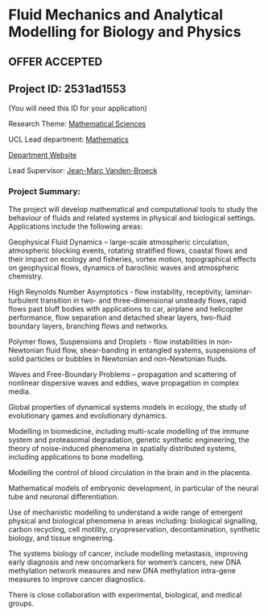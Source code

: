 # Fluid Mechanics and Analytical Modelling for Biology and Physics

## **OFFER ACCEPTED**

## Project ID: **2531ad1553**
(You will need this ID for your application)

Research Theme: [Mathematical Sciences](../themes/mathematical-sciences.md)

UCL Lead department: [Mathematics](../departments/mathematics.md)

[Department Website](https://www.ucl.ac.uk/maths)

Lead Supervisor: [Jean-Marc Vanden-Broeck](https://profiles.ucl.ac.uk/4560)

### Project Summary:

The project will develop mathematical and computational tools to study the behaviour of fluids and related systems in physical and biological settings. Applications include the following areas: 

Geophysical Fluid Dynamics – large-scale atmospheric circulation, atmospheric blocking events, rotating stratified flows, coastal flows and their impact on ecology and fisheries, vortex motion, topographical effects on geophysical flows, dynamics of baroclinic waves and atmospheric chemistry. 

High Reynolds Number Asymptotics - flow instability, receptivity, laminar-turbulent transition in two- and three-dimensional unsteady flows, rapid flows past bluff bodies with applications to car, airplane and helicopter performance, flow separation and detached shear layers, two-fluid boundary layers, branching flows and networks.  

Polymer flows, Suspensions and Droplets - flow instabilities in non-Newtonian fluid flow, shear-banding in entangled systems, suspensions of solid particles or bubbles in Newtonian and non-Newtonian fluids. 

Waves and Free-Boundary Problems – propagation and scattering of nonlinear dispersive waves and eddies, wave propagation in complex media. 

Global properties of dynamical systems models in ecology, the study of evolutionary games and evolutionary dynamics. 

Modelling in biomedicine, including multi-scale modelling of the immune system and proteasomal degradation, genetic synthetic engineering, the theory of noise-induced phenomena in spatially distributed systems, including applications to bone modelling.  

Modelling the control of blood circulation in the brain and in the placenta. 

Mathematical models of embryonic development, in particular of the neural tube and neuronal differentiation.  

Use of mechanistic modelling to understand a wide range of emergent physical and biological phenomena in areas including: biological signalling, carbon recycling, cell motility, cryopreservation, decontamination, synthetic biology, and tissue engineering.  

The systems biology of cancer, include modelling metastasis, improving early diagnosis and new oncomarkers for women’s cancers, new DNA methylation network measures and new DNA methylation intra-gene measures to improve cancer diagnostics. 

There is close collaboration with experimental, biological, and medical groups.
